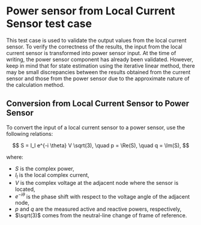 <!--
SPDX-FileCopyrightText: Contributors to the Power Grid Model project <powergridmodel@lfenergy.org>

SPDX-License-Identifier: MPL-2.0
-->

# Power sensor from Local Current Sensor test case

This test case is used to validate the output values from the local current sensor.
To verify the correctness of the results, the input from the local current sensor is transformed into power sensor
input.
At the time of writing, the power sensor component has already been validated.
However, keep in mind that for state estimation using the iterative linear method, there may be small discrepancies
between the results obtained from the current sensor and those from the power sensor due to the approximate nature of
the calculation method.

## Conversion from Local Current Sensor to Power Sensor

To convert the input of a local current sensor to a power sensor, use the following relations:

$$
S = I_l e^{-i \theta} V \sqrt(3), \quad
p = \Re(S), \quad
q = \Im(S),
$$

where:

- $S$ is the complex power,
- $I_l$ is the local complex current,
- $V$ is the complex voltage at the adjacent node where the sensor is located,
- $e^{-i \theta}$ is the phase shift with respect to the voltage angle of the adjacent node,
- $p$ and $q$ are the measured active and reactive powers, respectively,
- $\sqrt(3)$ comes from the neutral-line change of frame of reference.
